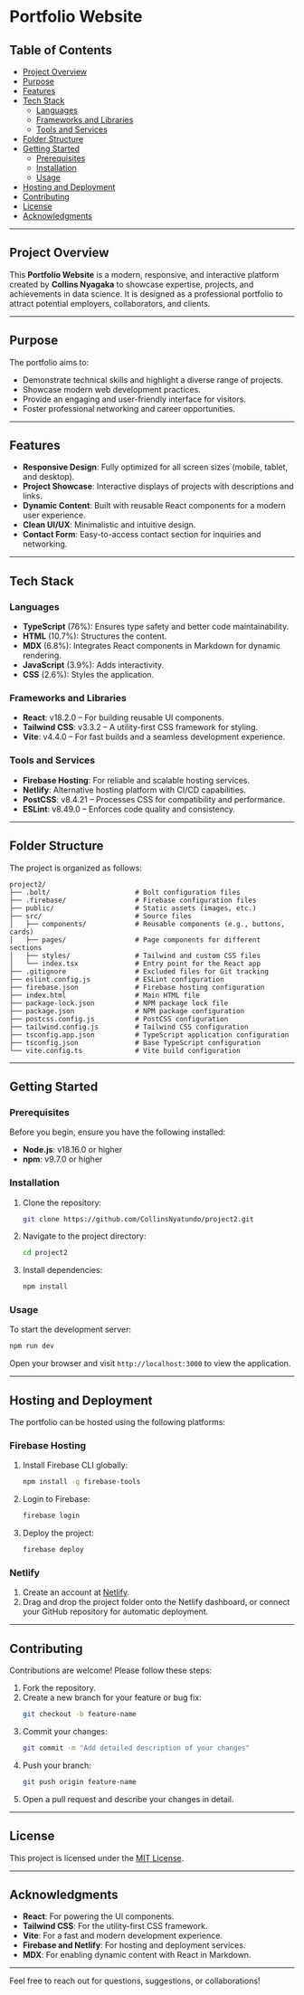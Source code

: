 # Portfolio Website

## Table of Contents
- [Project Overview](#project-overview)
- [Purpose](#purpose)
- [Features](#features)
- [Tech Stack](#tech-stack)
  - [Languages](#languages)
  - [Frameworks and Libraries](#frameworks-and-libraries)
  - [Tools and Services](#tools-and-services)
- [Folder Structure](#folder-structure)
- [Getting Started](#getting-started)
  - [Prerequisites](#prerequisites)
  - [Installation](#installation)
  - [Usage](#usage)
- [Hosting and Deployment](#hosting-and-deployment)
- [Contributing](#contributing)
- [License](#license)
- [Acknowledgments](#acknowledgments)

---

## Project Overview

This **Portfolio Website** is a modern, responsive, and interactive platform created by **Collins Nyagaka** to showcase expertise, projects, and achievements in data science. It is designed as a professional portfolio to attract potential employers, collaborators, and clients.

---

## Purpose

The portfolio aims to:
- Demonstrate technical skills and highlight a diverse range of projects.
- Showcase modern web development practices.
- Provide an engaging and user-friendly interface for visitors.
- Foster professional networking and career opportunities.

---

## Features

- **Responsive Design**: Fully optimized for all screen sizes (mobile, tablet, and desktop).
- **Project Showcase**: Interactive displays of projects with descriptions and links.
- **Dynamic Content**: Built with reusable React components for a modern user experience.
- **Clean UI/UX**: Minimalistic and intuitive design.
- **Contact Form**: Easy-to-access contact section for inquiries and networking.

---

## Tech Stack

### **Languages**
- **TypeScript** (76%): Ensures type safety and better code maintainability.
- **HTML** (10.7%): Structures the content.
- **MDX** (6.8%): Integrates React components in Markdown for dynamic rendering.
- **JavaScript** (3.9%): Adds interactivity.
- **CSS** (2.6%): Styles the application.

### **Frameworks and Libraries**
- **React**: v18.2.0 – For building reusable UI components.
- **Tailwind CSS**: v3.3.2 – A utility-first CSS framework for styling.
- **Vite**: v4.4.0 – For fast builds and a seamless development experience.

### **Tools and Services**
- **Firebase Hosting**: For reliable and scalable hosting services.
- **Netlify**: Alternative hosting platform with CI/CD capabilities.
- **PostCSS**: v8.4.21 – Processes CSS for compatibility and performance.
- **ESLint**: v8.49.0 – Enforces code quality and consistency.

---

## Folder Structure

The project is organized as follows:

```plaintext
project2/
├── .bolt/                     # Bolt configuration files
├── .firebase/                 # Firebase configuration files
├── public/                    # Static assets (images, etc.)
├── src/                       # Source files
│   ├── components/            # Reusable components (e.g., buttons, cards)
│   ├── pages/                 # Page components for different sections
│   ├── styles/                # Tailwind and custom CSS files
│   └── index.tsx              # Entry point for the React app
├── .gitignore                 # Excluded files for Git tracking
├── eslint.config.js           # ESLint configuration
├── firebase.json              # Firebase hosting configuration
├── index.html                 # Main HTML file
├── package-lock.json          # NPM package lock file
├── package.json               # NPM package configuration
├── postcss.config.js          # PostCSS configuration
├── tailwind.config.js         # Tailwind CSS configuration
├── tsconfig.app.json          # TypeScript application configuration
├── tsconfig.json              # Base TypeScript configuration
└── vite.config.ts             # Vite build configuration
```

---

## Getting Started

### Prerequisites

Before you begin, ensure you have the following installed:
- **Node.js**: v18.16.0 or higher
- **npm**: v9.7.0 or higher

### Installation

1. Clone the repository:
   ```bash
   git clone https://github.com/CollinsNyatundo/project2.git
   ```
2. Navigate to the project directory:
   ```bash
   cd project2
   ```
3. Install dependencies:
   ```bash
   npm install
   ```

### Usage

To start the development server:
```bash
npm run dev
```

Open your browser and visit `http://localhost:3000` to view the application.

---

## Hosting and Deployment

The portfolio can be hosted using the following platforms:

### **Firebase Hosting**
1. Install Firebase CLI globally:
   ```bash
   npm install -g firebase-tools
   ```
2. Login to Firebase:
   ```bash
   firebase login
   ```
3. Deploy the project:
   ```bash
   firebase deploy
   ```

### **Netlify**
1. Create an account at [Netlify](https://netlify.com).
2. Drag and drop the project folder onto the Netlify dashboard, or connect your GitHub repository for automatic deployment.

---

## Contributing

Contributions are welcome! Please follow these steps:
1. Fork the repository.
2. Create a new branch for your feature or bug fix:
   ```bash
   git checkout -b feature-name
   ```
3. Commit your changes:
   ```bash
   git commit -m "Add detailed description of your changes"
   ```
4. Push your branch:
   ```bash
   git push origin feature-name
   ```
5. Open a pull request and describe your changes in detail.

---

## License

This project is licensed under the [MIT License](LICENSE).

---

## Acknowledgments

- **React**: For powering the UI components.
- **Tailwind CSS**: For the utility-first CSS framework.
- **Vite**: For a fast and modern development experience.
- **Firebase and Netlify**: For hosting and deployment services.
- **MDX**: For enabling dynamic content with React in Markdown.

---

Feel free to reach out for questions, suggestions, or collaborations!
